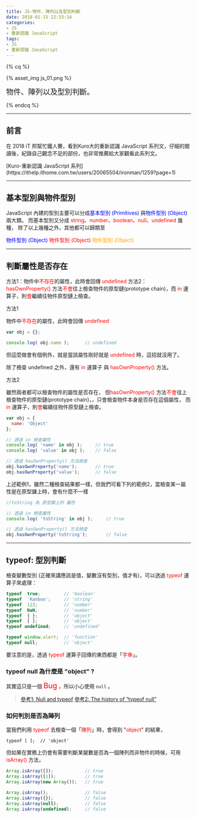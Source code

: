```yaml
---
title: JS-物件、陣列以及型別判斷
date: 2018-01-15 22:33:14
categories: 
- JS
- 重新認識 JavaScript
tags:
- JS
- 重新認識 JavaScript
---
```


{% cq %}

{% asset_img js_01.png %}

<font style="font-size:20px;">物件、陣列以及型別判斷。</font>

{% endcq %}

<!-- more -->
***

## 前言

在 2018 iT 邦幫忙鐵人賽，看到Kuro大的重新認識 JavaScript 系列文，仔細的閱讀後，紀錄自己觀念不足的部份，也非常推薦給大家觀看此系列文。

<div class="note info">[Kuro-重新認識 JavaScript 系列](https://ithelp.ithome.com.tw/users/20065504/ironman/1259?page=1)</div>

***
## 基本型別與物件型別

JavaScript 內建的型別主要可以分成<font color="blue">基本型別 (Primitives)</font> 與<font color="blue">物件型別 (Object)</font> 兩大類。
而基本型別又分成 <font color="red">string</font>、<font color="red">number</font>、<font color="red">boolean</font>、<font color="red">null</font>、<font color="red">undefined</font> 幾種，
除了以上幾種之外，其他都可以歸類至

<font color="blue">物件型別 (Object)</font>
<font color="red">物件型別 (Object)</font>
<font color="orange">物件型別 (Object)</font>

***
## 判斷屬性是否存在

方法1：物件中<font color="red">不存在</font>的屬性，此時會回傳 <font color="red">undefined</font>
方法2：<font color="red">hasOwnProperty()</font> 方法<font color="red">不會</font>往上檢查物件的原型鏈(prototype chain)，而 <font color="red">in</font> 運算子，則<font color="red">會</font>繼續往物件原型鏈上檢查。

<span id="inline-purple">方法1</span>

物件中<font color="red">不存在</font>的屬性，此時會回傳 <font color="red">undefined</font>

``` js 
var obj = {};

console.log( obj.name );      // undefined
```

但這麼做會有個例外，就是當該屬性剛好就是 <font color="red">undefined</font> 時，這招就沒用了。

除了檢查 undefined 之外，還有 <font color="red">in</font> 運算子 與 <font color="red">hasOwnProperty()</font> 方法。


<span id="inline-purple">方法2</span>

雖然兩者都可以檢查物件的屬性是否存在，
但<font color="red">hasOwnProperty()</font> 方法<font color="red">不會</font>往上檢查物件的原型鏈(prototype chain)，，只會檢查物件本身是否存在這個屬性，
而 <font color="red">in</font> 運算子，則<font color="red">會</font>繼續往物件原型鏈上檢查。

``` js 範例1
var obj = {
  name: 'Object'
};

// 透過 in 檢查屬性
console.log( 'name' in obj );     // true
console.log( 'value' in obj );    // false

// 透過 hasOwnProperty() 方法檢查
obj.hasOwnProperty('name');       // true
obj.hasOwnProperty('value');      // false
```

上述範例1，雖然二種檢查結果都一樣，但我們可看下列的範例2，當檢查某一屬性是在原型鋉上時，會有什麼不一樣

``` js 範例2
//toString 為 原型鍊上的 屬性

// 透過 in 檢查屬性
console.log( 'toString' in obj );     // true

// 透過 hasOwnProperty() 方法檢查
obj.hasOwnProperty('toString');       // false
```

***
## typeof: 型別判斷

檢查變數型別 (正確來講應該是值，變數沒有型別，值才有)，可以透過 <font color="red">typeof</font> 運算子來處理：

``` js
typeof  true;         // 'boolean'
typeof  'Kanboo';     // 'string'
typeof  123;          // 'number'
typeof  NaN;          // 'number'
typeof  { };          // 'object'
typeof  [ ];          // 'object'
typeof undefined;     // 'undefined'

typeof window.alert;  // 'function'
typeof null;          // 'object'
```

要注意的是，透過 <font color="red">typeof</font> 運算子回傳的東西都是「<font color="red">字串</font>」。


### typeof null 為什麼是 "object" ?

其實這只是一個 <font style="color:red;font-size:20px;">Bug</font> ，所以小心使用 `null` 。

> [參考1: Null and typeof](https://javascriptrefined.io/null-and-typeof-9330e475d272)
> [參考2: The history of “typeof null”](http://2ality.com/2013/10/typeof-null.html)

### 如何判別是否為陣列

當我們利用 <font color="red">typeof</font> 去檢查一個「<font color="red">陣列</font>」時，會得到 "<font color="red">object</font>" 的結果，

`typeof [ ];  // 'object'`

但如果在實務上仍會有需要判斷某變數是否為一個陣列而非物件的時候，可用 <font color="red">isArray()</font> 方法，

``` js 
Array.isArray([]);            // true
Array.isArray([1]);           // true
Array.isArray(new Array());   // true

Array.isArray();              // false
Array.isArray({});            // false
Array.isArray(null);          // false
Array.isArray(undefined);     // false
```
